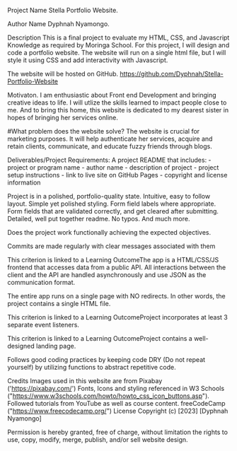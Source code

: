 Project Name
Stella Portfolio Website.

Author Name
Dyphnah Nyamongo.

Description
This is a final project to evaluate my HTML, CSS, and Javascript Knowledge as required by Moringa School. For this project, I will design and code a portfolio website. The website will run on a single html file, but I will style it using CSS and add interactivity with Javascript.

The website will be hosted on GitHub. https://github.com/Dyphnah/Stella-Portfolio-Website

Motivaton.
I am enthusiastic about Front end Development and bringing creative ideas to life. I will utlize the skills learned to impact people close to me. And to bring this home, this website is dedicated to my dearest sister in hopes of bringing her services online.

#What problem does the website solve? The website is crucial for marketing purposes. It will help authenticate her services, acquire and retain clients, communicate, and educate fuzzy friends through blogs.

Deliverables/Project Requirements:
A project README that includes: - project or program name - author name - description of project - project setup instructions - link to live site on GitHub Pages - copyright and license information

Project is in a polished, portfolio-quality state. Intuitive, easy to follow layout. Simple yet polished styling. Form field labels where appropriate. Form fields that are validated correctly, and get cleared after submitting. Detailed, well put together readme. No typos. And much more.

Does the project work functionally achieving the expected objectives.

Commits are made regularly with clear messages associated with them

This criterion is linked to a Learning OutcomeThe app is a HTML/CSS/JS frontend that accesses data from a public API. All interactions between the client and the API are handled asynchronously and use JSON as the communication format.

The entire app runs on a single page with NO redirects. In other words, the project contains a single HTML file.

This criterion is linked to a Learning OutcomeProject incorporates at least 3 separate event listeners.

This criterion is linked to a Learning OutcomeProject contains a well-designed landing page.

Follows good coding practices by keeping code DRY (Do not repeat yourself) by utilizing functions to abstract repetitive code.

Credits
Images used in this website are from Pixabay ('https://pixabay.com/')
Fonts, Icons and styling referenced in W3 Schools ("https://www.w3schools.com/howto/howto_css_icon_buttons.asp").
Followed tutorials from YouTube as well as course content.
freeCodeCamp ("https://www.freecodecamp.org/")
License
Copyright (c) [2023] [Dyphnah Nyamongo]

Permission is hereby granted, free of charge, without limitation the rights to use, copy, modify, merge, publish, and/or sell website design.